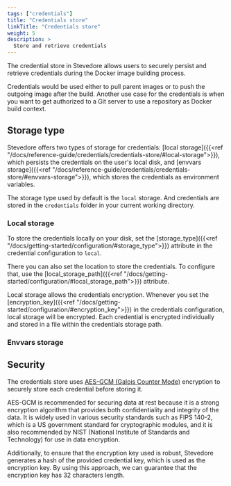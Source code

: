```yaml
---
tags: ["credentials"]
title: "Credentials store"
linkTitle: "Credentials store"
weight: 5
description: >
  Store and retrieve credentials
---
```


The credential store in Stevedore allows users to securely persist and retrieve credentials during the Docker image building process.

Credentials would be used either to pull parent images or to push the outgoing image after the build. Another use case for the credentials is when you want to get authorized to a Git server to use a repository as Docker build context.

## Storage type
Stevedore offers two types of storage for credentials: [local storage]({{<ref "/docs/reference-guide/credentials/credentials-store/#local-storage">}}), which persists the credentials on the user's local disk, and [envvars storage]({{<ref "/docs/reference-guide/credentials/credentials-store/#envvars-storage">}}), which stores the credentials as environment variables.

The storage type used by default is the `local` storage. And credentials are stored in the `credentials` folder in your current working directory.

### Local storage
To store the credentials locally on your disk, set the [storage_type]({{<ref "/docs/getting-started/configuration/#storage_type">}}) attribute in the credential configuration to `local`.

There you can also set the location to store the credentials. To configure that, use the [local_storage_path]({{<ref "/docs/getting-started/configuration/#local_storage_path">}}) attribute.

Local storage allows the credentials encryption. Whenever you set the [encryption_key]({{<ref "/docs/getting-started/configuration/#encryption_key">}}) in the credentials configuration, local storage will be encrypted. Each credential is encrypted individually and stored in a file within the credentials storage path.

### Envvars storage

## Security
The credentials store uses [AES-GCM (Galois Counter Mode)](https://en.wikipedia.org/wiki/Galois/Counter_Mode) encryption to securely store each credential before storing it. 

AES-GCM is recommended for securing data at rest because it is a strong encryption algorithm that provides both confidentiality and integrity of the data. It is widely used in various security standards such as FIPS 140-2, which is a US government standard for cryptographic modules, and it is also recommended by NIST (National Institute of Standards and Technology) for use in data encryption.

Additionally, to ensure that the encryption key used is robust, Stevedore generates a hash of the provided credential key, which is used as the encryption key. By using this approach, we can guarantee that the encryption key has 32 characters length.